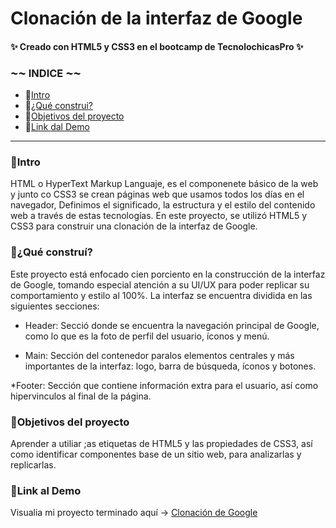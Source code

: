 #                             Clonación de la interfaz de Google 
#### ✨ Creado con HTML5 y CSS3 en el bootcamp de TecnolochicasPro ✨

### ⁓⁓ INDICE ⁓⁓
* 🦉[Intro](https://github.com/EugeniaFu/Google-Clone/blob/main/README.md#intro)
* 🦉[¿Qué construi?](https://github.com/EugeniaFu/Google-Clone/blob/main/README.md#qu%C3%A9-constru%C3%AD)
* 🦉[Objetivos del proyecto](https://github.com/EugeniaFu/Google-Clone/blob/main/README.md#objetivos-del-proyecto)
* 🦉[Link dal Demo](https://github.com/EugeniaFu/Google-Clone/blob/main/README.md#link-al-demo)

***

### 📌Intro
HTML o HyperText Markup Languaje, es el componenete básico de la web y junto co CSS3 se crean páginas web que usamos todos los días en el navegador, Definimos el significado, la estructura y el estilo del contenido web a través de estas tecnologías.
En este proyecto, se utilizó HTML5 y CSS3 para construir una clonación de la interfaz de Google.

### 📌¿Qué construí?
Este proyecto está enfocado cien porciento en la construcción de la interfaz de Google, tomando especial atención a su UI/UX para poder replicar su comportamiento y estilo al 100%. La interfaz se encuentra dividida en las siguientes secciones:

* Header: Secció donde se encuentra la navegación principal de Google, como lo que es la foto de perfil del usuario, íconos y menú.

* Main: Sección del contenedor paralos elementos centrales y más importantes de la interfaz: logo, barra de búsqueda, íconos y botones.

*Footer: Sección que contiene información extra para el usuario, así como hipervinculos al final de la página.

### 📌Objetivos del proyecto

Aprender a utiliar ;as etiquetas de HTML5 y las propiedades de CSS3, así como identificar componentes base de un sitio web, para analizarlas y replicarlas.

### 📌Link al Demo
Visualia mi proyecto terminado aquí → [Clonación de Google](https://eugeniafu.github.io/Google-Clone/)











